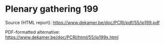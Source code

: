 # Plenary gathering 199

Source (HTML report): https://www.dekamer.be/doc/PCRI/pdf/55/ip199.pdf

PDF-formatted alternative: https://www.dekamer.be/doc/PCRI/html/55/ip199x.html

